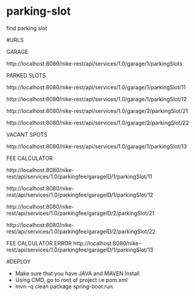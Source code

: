 # parking-slot
find parking slot

#URLS

GARAGE

http://localhost:8080/nike-rest/api/services/1.0/garage/1/parkingSlots

PARKED SLOTS

http://localhost:8080/nike-rest/api/services/1.0/garage/1/parkingSlot/11

http://localhost:8080/nike-rest/api/services/1.0/garage/1/parkingSlot/12

http://localhost:8080/nike-rest/api/services/1.0/garage/2/parkingSlot/21

http://localhost:8080/nike-rest/api/services/1.0/garage/2/parkingSlot/22

VACANT SPOTS

http://localhost:8080/nike-rest/api/services/1.0/garage/1/parkingSlot/13

FEE CALCULATOR

http://localhost:8080/nike-rest/api/services/1.0/parkingfee/garageID/1/parkingSlot/11

http://localhost:8080/nike-rest/api/services/1.0/parkingfee/garageID/1/parkingSlot/12

http://localhost:8080/nike-rest/api/services/1.0/parkingfee/garageID/2/parkingSlot/21

http://localhost:8080/nike-rest/api/services/1.0/parkingfee/garageID/2/parkingSlot/22

FEE CALCULATOR ERROR
http://localhost:8080/nike-rest/api/services/1.0/parkingfee/garageID/1/parkingSlot/13

#DEPLOY
- Make sure that you have JAVA and MAVEN Install
- Using CMD, go to root of project i.e pom.xml
- mvn -q clean package spring-boot:run
